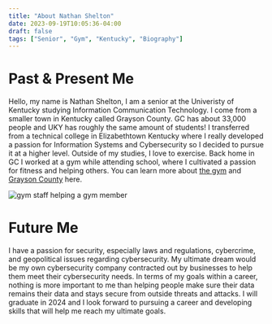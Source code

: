 ```yaml
---
title: "About Nathan Shelton"
date: 2023-09-19T10:05:36-04:00
draft: false
tags: ["Senior", "Gym", "Kentucky", "Biography"]
---
```


# Past & Present Me 
Hello, my name is Nathan Shelton, I am a senior at the Univeristy of Kentucky studying Information Communication Technology. I come from a smaller town in Kentucky called Grayson County. GC has about 33,000 people and UKY has roughly the same amount of students! I transferred from a technical college in Elizabethtown Kentucky where I really developed a passion for Information Systems and Cybersecurity so I decided to pursue it at a higher level. Outside of my studies, I love to exercise. Back home in GC I worked at a gym while attending school, where I cultivated a passion for fitness and helping others. You can learn more about [the gym](https://www.made4morefitness.com/) and [Grayson County](https://www.graysoncountyky.gov/) here.

![gym staff helping a gym member](/hugoimage.png)

# Future Me
I have a passion for security, especially laws and regulations, cybercrime, and geopolitical issues regarding cybersecurity. My ultimate dream would be my own cybersecurity company contracted out by businesses to help them meet their cybersecurity needs. In terms of my goals within a career, nothing is more important to me than helping people make sure their data remains their data and stays secure from outside threats and attacks. I will graduate in 2024 and I look forward to pursuing a career and developing skills that will help me reach my ultimate goals.
